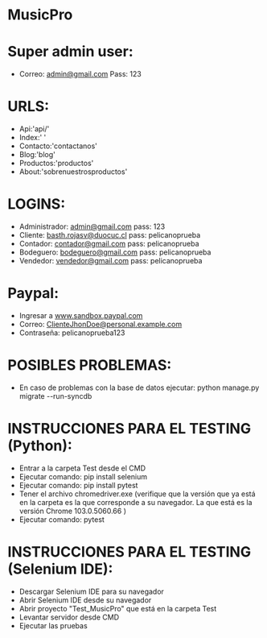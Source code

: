 # MusicPro
Super admin user:
=
- Correo: admin@gmail.com Pass: 123

URLS: 
=
- Api:'api/'
- Index:' '
- Contacto:'contactanos'
- Blog:'blog'
- Productos:'productos'
- About:'sobrenuestrosproductos'

LOGINS:
=
- Administrador: admin@gmail.com pass: 123 
- Cliente: basth.rojasv@duocuc.cl pass: pelicanoprueba 
- Contador: contador@gmail.com pass: pelicanoprueba
- Bodeguero: bodeguero@gmail.com pass: pelicanoprueba
- Vendedor: vendedor@gmail.com pass: pelicanoprueba

Paypal:
=
- Ingresar a www.sandbox.paypal.com
- Correo: ClienteJhonDoe@personal.example.com
- Contraseña: pelicanoprueba123

POSIBLES PROBLEMAS:
=
- En caso de problemas con la base de datos ejecutar: python manage.py migrate --run-syncdb

INSTRUCCIONES PARA EL TESTING (Python):
=
- Entrar a la carpeta Test desde el CMD
- Ejecutar comando: pip install selenium
- Ejecutar comando: pip install pytest
- Tener el archivo chromedriver.exe (verifique que la versión que ya está en la carpeta es la que corresponde a su navegador. La que está es la versión Chrome 103.0.5060.66 )
- Ejecutar comando: pytest

INSTRUCCIONES PARA EL TESTING (Selenium IDE):
=
- Descargar Selenium IDE para su navegador
- Abrir Selenium IDE desde su navegador
- Abrir proyecto "Test_MusicPro" que está en la carpeta Test
- Levantar servidor desde CMD
- Ejecutar las pruebas